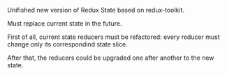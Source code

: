 Unifished new version of Redux State based on redux-toolkit.

Must replace current state in the future.

First of all, current state reducers must be refactored: every reducer must change only its correspondind state slice.

After that, the reducers could be upgraded one after another to the new state.